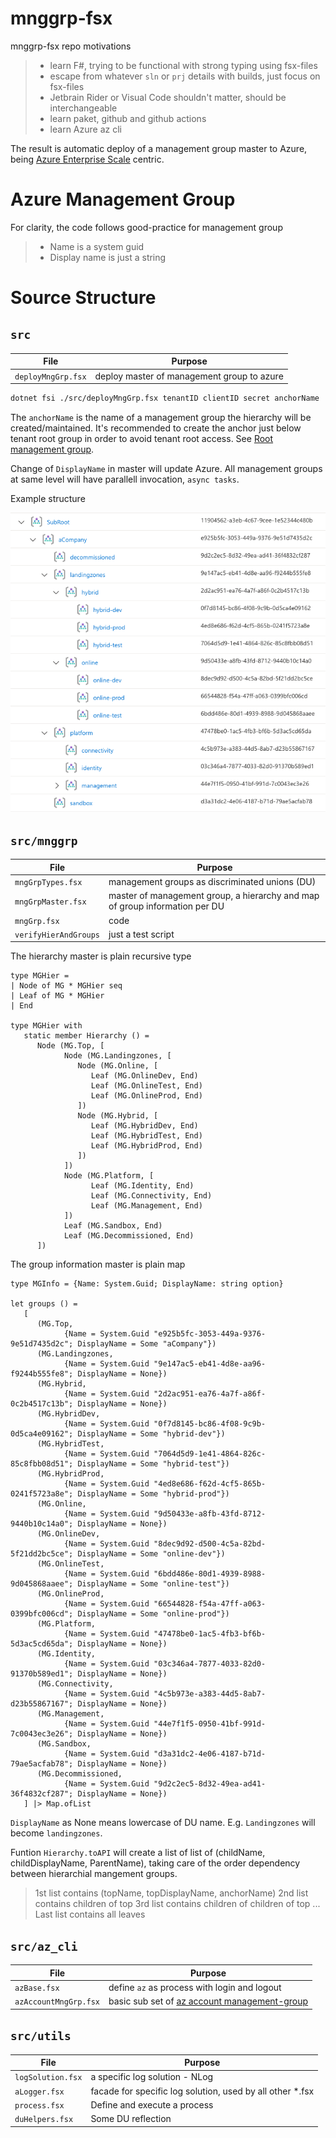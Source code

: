 # mnggrp-fsx

mnggrp-fsx repo motivations
> - learn F#, trying to be functional with strong typing using fsx-files
> - escape from whatever `sln` or `prj` details with builds, just focus on fsx-files
> - Jetbrain Rider or Visual Code shouldn't matter, should be interchangeable
> - learn paket, github and github actions
> - learn Azure az cli

The result is automatic deploy of a management group master to Azure, being [Azure Enterprise Scale](https://github.com/Azure/Enterprise-Scale) centric.

# Azure Management Group
For clarity, the code follows good-practice for management group
> - Name is a system guid
> - Display name is just a string
# Source Structure

## `src`

| File | Purpose |
|------|---------|
| `deployMngGrp.fsx` | deploy master of management group to azure |

```zsh
dotnet fsi ./src/deployMngGrp.fsx tenantID clientID secret anchorName
```

The `anchorName` is the name of a management group the hierarchy will be created/maintained. It's recommended to create the anchor just below tenant root group in order to avoid tenant root access. See [Root management group](https://docs.microsoft.com/en-gb/azure/governance/management-groups/overview#root-management-group-for-each-directory).

Change of `DisplayName` in master will update Azure. All management groups at same level will have parallell invocation, `async tasks`.
<br>

Example structure

![](/.media/AZMngGrp.png)
## `src/mnggrp`

| File | Purpose |
|------|---------|
| `mngGrpTypes.fsx` | management groups as discriminated unions (DU) |
| `mngGrpMaster.fsx` | master of management group, a hierarchy and map of group information per DU |
| `mngGrp.fsx` | code |
| `verifyHierAndGroups` | just a test script |

The hierarchy master is plain recursive type

``` f#
type MGHier =
| Node of MG * MGHier seq
| Leaf of MG * MGHier
| End

type MGHier with
   static member Hierarchy () =
      Node (MG.Top, [
            Node (MG.Landingzones, [
               Node (MG.Online, [
                  Leaf (MG.OnlineDev, End)
                  Leaf (MG.OnlineTest, End)
                  Leaf (MG.OnlineProd, End)
               ])
               Node (MG.Hybrid, [
                  Leaf (MG.HybridDev, End)
                  Leaf (MG.HybridTest, End)
                  Leaf (MG.HybridProd, End)
               ])
            ])
            Node (MG.Platform, [
                  Leaf (MG.Identity, End)
                  Leaf (MG.Connectivity, End)
                  Leaf (MG.Management, End)
            ])
            Leaf (MG.Sandbox, End)
            Leaf (MG.Decommissioned, End)
      ])
```

The group information master is plain map

``` f#
type MGInfo = {Name: System.Guid; DisplayName: string option}

let groups () =
   [
      (MG.Top,
            {Name = System.Guid "e925b5fc-3053-449a-9376-9e51d7435d2c"; DisplayName = Some "aCompany"})
      (MG.Landingzones,
            {Name = System.Guid "9e147ac5-eb41-4d8e-aa96-f9244b555fe8"; DisplayName = None})
      (MG.Hybrid,
            {Name = System.Guid "2d2ac951-ea76-4a7f-a86f-0c2b4517c13b"; DisplayName = None})
      (MG.HybridDev,
            {Name = System.Guid "0f7d8145-bc86-4f08-9c9b-0d5ca4e09162"; DisplayName = Some "hybrid-dev"})
      (MG.HybridTest,
            {Name = System.Guid "7064d5d9-1e41-4864-826c-85c8fbb08d51"; DisplayName = Some "hybrid-test"})
      (MG.HybridProd,
            {Name = System.Guid "4ed8e686-f62d-4cf5-865b-0241f5723a8e"; DisplayName = Some "hybrid-prod"})
      (MG.Online,
            {Name = System.Guid "9d50433e-a8fb-43fd-8712-9440b10c14a0"; DisplayName = None})
      (MG.OnlineDev,
            {Name = System.Guid "8dec9d92-d500-4c5a-82bd-5f21dd2bc5ce"; DisplayName = Some "online-dev"})
      (MG.OnlineTest,
            {Name = System.Guid "6bdd486e-80d1-4939-8988-9d045868aaee"; DisplayName = Some "online-test"})
      (MG.OnlineProd,
            {Name = System.Guid "66544828-f54a-47ff-a063-0399bfc006cd"; DisplayName = Some "online-prod"})
      (MG.Platform,
            {Name = System.Guid "47478be0-1ac5-4fb3-bf6b-5d3ac5cd65da"; DisplayName = None})
      (MG.Identity,
            {Name = System.Guid "03c346a4-7877-4033-82d0-91370b589ed1"; DisplayName = None})
      (MG.Connectivity,
            {Name = System.Guid "4c5b973e-a383-44d5-8ab7-d23b55867167"; DisplayName = None})
      (MG.Management,
            {Name = System.Guid "44e7f1f5-0950-41bf-991d-7c0043ec3e26"; DisplayName = None})
      (MG.Sandbox,
            {Name = System.Guid "d3a31dc2-4e06-4187-b71d-79ae5acfab78"; DisplayName = None})
      (MG.Decommissioned,
            {Name = System.Guid "9d2c2ec5-8d32-49ea-ad41-36f4832cf287"; DisplayName = None})
   ] |> Map.ofList

```

`DisplayName` as None means lowercase of DU name. E.g. `Landingzones` will become `landingzones`.

Funtion `Hierarchy.toAPI` will create a list of list of (childName, childDisplayName, ParentName), taking care of the order dependency between hierarchial mangement groups.
> 1st list contains (topName, topDisplayName, anchorName)
> 2nd list contains children of top
> 3rd list contains children of children of top
> ...
> Last list contains all leaves

## `src/az_cli`

| File | Purpose |
|------|---------|
| `azBase.fsx` | define `az` as process with login and logout |
| `azAccountMngGrp.fsx` | basic sub set of [az account management-group](https://docs.microsoft.com/en-us/cli/azure/account/management-group?view=azure-cli-latest) |

## `src/utils`

| File | Purpose |
|------|---------|
| `logSolution.fsx` | a specific log solution - NLog |
| `aLogger.fsx` | facade for specific log solution, used by all other *.fsx |
| `process.fsx` | Define and execute a process |
| `duHelpers.fsx` | Some DU reflection |

